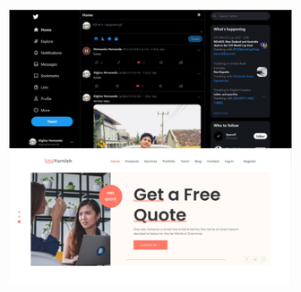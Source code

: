 ![home Image](https://github.com/AlghazHernanda/twitter-clone/blob/main/home.JPG?raw=true)
![home Image](https://github.com/AlghazHernanda/shop-Ecommerce/blob/main/home.JPG?raw=true)
